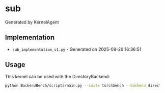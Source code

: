 # sub

Generated by KernelAgent

## Implementation

- `sub_implementation_v1.py` - Generated on 2025-08-26 16:36:51

## Usage

This kernel can be used with the DirectoryBackend:
```bash
python BackendBench/scripts/main.py --suite torchbench --backend directory --ops sub
```
